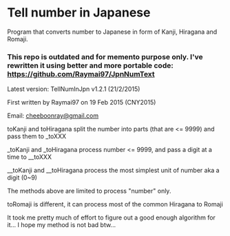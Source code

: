 # Tell number in Japanese
Program that converts number to Japanese in form of Kanji, Hiragana and Romaji.

### This repo is outdated and for memento purpose only. I've rewritten it using better and more portable code: https://github.com/Raymai97/JpnNumText

Latest version: TellNumInJpn v1.2.1 (21/2/2015)

First written by Raymai97 on 19 Feb 2015 (CNY2015)

Email: cheeboonray@gmail.com

toKanji and toHiragana split the number into parts (that are <= 9999) and pass them to _toXXX

_toKanji and _toHiragana process number <= 9999, and pass a digit at a time to __toXXX

__toKanji and __toHiragana process the most simplest unit of number aka a digit (0~9)

The methods above are limited to process "number" only.

toRomaji is different, it can process most of the common Hiragana to Romaji

It took me pretty much of effort to figure out a good enough algorithm for it...
I hope my method is not bad btw...
